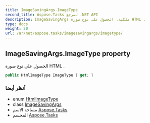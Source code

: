 ```yaml
---
title: ImageSavingArgs.ImageType
second_title: Aspose.Tasks لمرجع .NET API
description: ImageSavingArgs ملكية. الحصول على نوع صورة HTML .
type: docs
weight: 20
url: /ar/net/aspose.tasks/imagesavingargs/imagetype/
---
```

## ImageSavingArgs.ImageType property

الحصول على نوع صورة HTML .

```csharp
public HtmlImageType ImageType { get; }
```

### أنظر أيضا

* enum [HtmlImageType](../../htmlimagetype/)
* class [ImageSavingArgs](../)
* مساحة الاسم [Aspose.Tasks](../../imagesavingargs/)
* المجسم [Aspose.Tasks](../../../)


